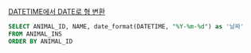 [DATETIME에서 DATE로 형 변환](https://school.programmers.co.kr/learn/courses/30/lessons/59414)

```sql
SELECT ANIMAL_ID, NAME, date_format(DATETIME, "%Y-%m-%d") as '날짜'
FROM ANIMAL_INS
ORDER BY ANIMAL_ID
```
